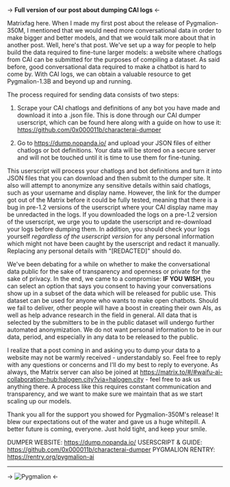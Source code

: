 -> **Full version of our post about dumping CAI logs** <-

Matrixfag here. When I made my first post about the release of Pygmalion-350M, I mentioned that we would need more conversational data in order to make bigger and better models, and that we would talk more about that in another post. Well, here's that post. We've set up a way for people to help build the data required to fine-tune larger models: a website where chatlogs from CAI can be submitted for the purposes of compiling a dataset. As said before, good conversational data required to make a chatbot is hard to come by. With CAI logs, we can obtain a valuable resource to get Pygmalion-1.3B and beyond up and running.

The process required for sending data consists of two steps:
1. Scrape your CAI chatlogs and definitions of any bot you have made and download it into a .json file. This is done through our CAI dumper userscript, which can be found here along with a guide on how to use it: https://github.com/0x000011b/characterai-dumper

2. Go to https://dump.nopanda.io/ and upload your JSON files of either chatlogs or bot definitions. Your data will be stored on a secure server and will not be touched until it is time to use them for fine-tuning.

This userscript will process your chatlogs and bot definitions and turn it into JSON files that you can download and then submit to the dumper site. It also will attempt to anonymize any sensitive details within said chatlogs, such as your username and display name. However, the link for the dumper got out of the Matrix before it could be fully tested, meaning that there is a bug in pre-1.2 versions of the userscript where your CAI display name may be unredacted in the logs. If you downloaded the logs on a pre-1.2 version of the userscript, we urge you to update the userscript and re-download your logs before dumping them. In addition, you should check your logs yourself *regardless of the userscript version* for any personal information which might not have been caught by the userscript and redact it manually. Replacing any personal details with "[REDACTED]" should do.

We've been debating for a while on whether to make the conversational data public for the sake of transparency and openness or private for the sake of privacy. In the end, we came to a compromise: **IF YOU WISH**, you can select an option that says you consent to having your conversations show up in a subset of the data which will be released for public use. This dataset can be used for anyone who wants to make open chatbots. Should we fail to deliver, other people will have a boost in creating their own AIs, as well as help advance research in the field in general. All data that is selected by the submitters to be in the public dataset will undergo further automated anonymization. We do not want personal information to be in our data, period, and especially in any data to be released to the public.

I realize that a post coming in and asking you to dump your data to a website may not be warmly received - understandably so. Feel free to reply with any questions or concerns and I'll do my best to reply to everyone. As always, the Matrix server can also be joined at https://matrix.to/#/#waifu-ai-collaboration-hub:halogen.city?via=halogen.city - feel free to ask us anything there. A process like this requires constant communication and transparency, and we want to make sure we maintain that as we start scaling up our models.

Thank you all for the support you showed for Pygmalion-350M's release! It blew our expectations out of the water and gave us a huge whitepill. A better future is coming, everyone. Just hold tight, and keep your smile.

DUMPER WEBSITE: https://dump.nopanda.io/
USERSCRIPT & GUIDE: https://github.com/0x000011b/characterai-dumper
PYGMALION RENTRY: https://rentry.org/pygmalion-ai

___
-> ![Pygmalion](https://i.ibb.co/5rtcQfR/pygmalion2.png) <-
